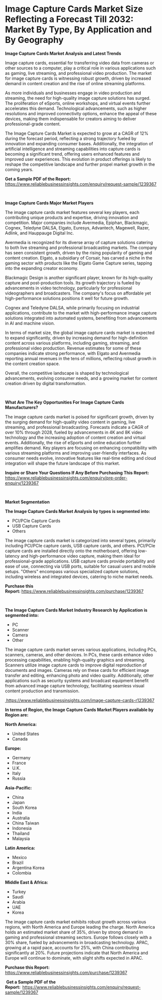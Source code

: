 <p><h1>Image Capture Cards Market Size Reflecting a Forecast Till 2032: Market By Type, By Application and By Geography</h1></p><p><strong>Image Capture Cards Market Analysis and Latest Trends</strong></p>
<p><p>Image capture cards, essential for transferring video data from cameras or other sources to a computer, play a critical role in various applications such as gaming, live streaming, and professional video production. The market for image capture cards is witnessing robust growth, driven by increased demand in content creation and the rise of online streaming platforms. </p><p>As more individuals and businesses engage in video production and streaming, the need for high-quality image capture solutions has surged. The proliferation of eSports, online workshops, and virtual events further accelerates this demand. Technological advancements, such as higher resolutions and improved connectivity options, enhance the appeal of these devices, making them indispensable for creators aiming to deliver professional-grade content.</p><p>The Image Capture Cards Market is expected to grow at a CAGR of 12% during the forecast period, reflecting a strong trajectory fueled by innovation and expanding consumer bases. Additionally, the integration of artificial intelligence and streaming capabilities into capture cards is becoming a significant trend, offering users enhanced features and improved user experiences. This evolution in product offerings is likely to reshape the competitive landscape and further propel market growth in the coming years.</p></p>
<p><strong>Get a Sample PDF of the Report:&nbsp;</strong> <a href="https://www.reliablebusinessinsights.com/enquiry/request-sample/1239367?utm_campaign=2190&utm_medium=2&utm_source=Github&utm_content=ia&utm_term=16042025&utm_id=image-capture-cards">https://www.reliablebusinessinsights.com/enquiry/request-sample/1239367</a></p>
<p>&nbsp;</p>
<p><strong>Image Capture Cards Major Market Players</strong></p>
<p><p>The image capture cards market features several key players, each contributing unique products and expertise, driving innovation and competition. Major companies include Avermedia, Epiphan, Blackmagic, Cognex, Teledyne DALSA, Elgato, Euresys, Advantech, Magewell, Razer, Adlink, and Hauppauge Digital Inc.</p><p>Avermedia is recognized for its diverse array of capture solutions catering to both live streaming and professional broadcasting markets. The company has seen consistent growth, driven by the rising popularity of gaming and content creation. Elgato, a subsidiary of Corsair, has carved a niche in the gaming sector with products like the Elgato Game Capture series, tapping into the expanding creator economy.</p><p>Blackmagic Design is another significant player, known for its high-quality capture and post-production tools. Its growth trajectory is fueled by advancements in video technology, particularly for professional videographers and broadcasters. The company's focus on affordable yet high-performance solutions positions it well for future growth.</p><p>Cognex and Teledyne DALSA, while primarily focusing on industrial applications, contribute to the market with high-performance image capture solutions integrated into automated systems, benefiting from advancements in AI and machine vision.</p><p>In terms of market size, the global image capture cards market is expected to expand significantly, driven by increasing demand for high-definition content across various platforms, including gaming, streaming, and professional video production. Revenue estimates for some of these companies indicate strong performance, with Elgato and Avermedia reporting annual revenues in the tens of millions, reflecting robust growth in the content creation space.</p><p>Overall, the competitive landscape is shaped by technological advancements, evolving consumer needs, and a growing market for content creation driven by digital transformation.</p></p>
<p>&nbsp;</p>
<p><strong>What Are The Key Opportunities For Image Capture Cards Manufacturers?</strong></p>
<p><p>The image capture cards market is poised for significant growth, driven by the surging demand for high-quality video content in gaming, live streaming, and professional broadcasting. Forecasts indicate a CAGR of over 10% through 2028, fueled by advancements in 4K and 8K video technology and the increasing adoption of content creation and virtual events. Additionally, the rise of eSports and online education further amplifies demand. Key players are focusing on enhancing compatibility with various streaming platforms and improving user-friendly interfaces. As consumer needs evolve, innovative features like real-time editing and cloud integration will shape the future landscape of this market.</p></p>
<p><strong>Inquire or Share Your Questions If Any Before Purchasing This Report:</strong> <a href="https://www.reliablebusinessinsights.com/enquiry/pre-order-enquiry/1239367?utm_campaign=2190&utm_medium=2&utm_source=Github&utm_content=ia&utm_term=16042025&utm_id=image-capture-cards">https://www.reliablebusinessinsights.com/enquiry/pre-order-enquiry/1239367</a></p>
<p>&nbsp;</p>
<p><strong>Market Segmentation</strong></p>
<p><strong>The Image Capture Cards Market Analysis by types is segmented into:</strong></p>
<p><ul><li>PCI/PCIe Capture Cards</li><li>USB Capture Cards</li><li>Others</li></ul></p>
<p><p>The image capture cards market is categorized into several types, primarily including PCI/PCIe capture cards, USB capture cards, and others. PCI/PCIe capture cards are installed directly onto the motherboard, offering low-latency and high-performance video capture, making them ideal for professional-grade applications. USB capture cards provide portability and ease of use, connecting via USB ports, suitable for casual users and mobile setups. "Others" encompass various specialized capture solutions, including wireless and integrated devices, catering to niche market needs.</p></p>
<p><strong>Purchase this Report:&nbsp;</strong><a href="https://www.reliablebusinessinsights.com/purchase/1239367?utm_campaign=2190&utm_medium=2&utm_source=Github&utm_content=ia&utm_term=16042025&utm_id=image-capture-cards">https://www.reliablebusinessinsights.com/purchase/1239367</a></p>
<p>&nbsp;</p>
<p><strong>The Image Capture Cards Market Industry Research by Application is segmented into:</strong></p>
<p><ul><li>PC</li><li>Scanner</li><li>Camera</li><li>Other</li></ul></p>
<p><p>The image capture cards market serves various applications, including PCs, scanners, cameras, and other devices. In PCs, these cards enhance video processing capabilities, enabling high-quality graphics and streaming. Scanners utilize image capture cards to improve digital reproduction of documents and images. Cameras rely on these cards for efficient image transfer and editing, enhancing photo and video quality. Additionally, other applications such as security systems and broadcast equipment benefit from advanced image capture technology, facilitating seamless visual content production and transmission.</p></p>
<p><a href="https://www.reliablebusinessinsights.com/image-capture-cards-r1239367?utm_campaign=2190&utm_medium=2&utm_source=Github&utm_content=ia&utm_term=16042025&utm_id=image-capture-cards">&nbsp;https://www.reliablebusinessinsights.com/image-capture-cards-r1239367</a></p>
<p><strong>In terms of Region, the Image Capture Cards Market Players available by Region are:</strong></p>
<p>
    <p> <strong> North America: </strong>
        <ul>
            <li>United States</li>
            <li>Canada</li>
        </ul>
        </p> 
    <p> <strong> Europe: </strong>
        <ul>
            <li>Germany</li>
            <li>France</li>
            <li>U.K.</li>
            <li>Italy</li>
            <li>Russia</li>
        </ul>
        </p> 
    <p> <strong> Asia-Pacific: </strong>
        <ul>
            <li>China</li>
            <li>Japan</li>
            <li>South Korea</li>
            <li>India</li>
            <li>Australia</li>
            <li>China Taiwan</li>
            <li>Indonesia</li>
            <li>Thailand</li>
            <li>Malaysia</li>
        </ul>
        </p> 
    <p> <strong> Latin America: </strong>
        <ul>
            <li>Mexico</li>
            <li>Brazil</li>
            <li>Argentina Korea</li>
            <li>Colombia</li>
        </ul>
        </p> 
    <p> <strong> Middle East & Africa: </strong>
        <ul>
            <li>Turkey</li>
            <li>Saudi</li>
            <li>Arabia</li>
            <li>UAE</li>
            <li>Korea</li>
        </ul>
    </p>
    </p>
<p><p>The image capture cards market exhibits robust growth across various regions, with North America and Europe leading the charge. North America holds an estimated market share of 35%, driven by strong demand in gaming and professional streaming sectors. Europe follows closely with a 30% share, fueled by advancements in broadcasting technology. APAC, growing at a rapid pace, accounts for 25%, with China contributing significantly at 20%. Future projections indicate that North America and Europe will continue to dominate, with slight shifts expected in APAC.</p></p>
<p><strong>Purchase this Report: </strong><a href="https://www.reliablebusinessinsights.com/purchase/1239367?utm_campaign=2190&utm_medium=2&utm_source=Github&utm_content=ia&utm_term=16042025&utm_id=image-capture-cards">https://www.reliablebusinessinsights.com/purchase/1239367</a></p>
<p>&nbsp;<strong>Get a Sample PDF of the Report:&nbsp;&nbsp;</strong><a href="https://www.reliablebusinessinsights.com/enquiry/request-sample/1239367?utm_campaign=2190&utm_medium=2&utm_source=Github&utm_content=ia&utm_term=16042025&utm_id=image-capture-cards">https://www.reliablebusinessinsights.com/enquiry/request-sample/1239367</a></p>
<p><strong></strong></p>
<p><p></p><p></p><p></p></p>